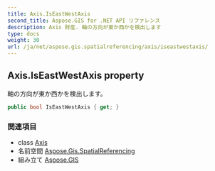 ```yaml
---
title: Axis.IsEastWestAxis
second_title: Aspose.GIS for .NET API リファレンス
description: Axis 財産. 軸の方向が東か西かを検出します
type: docs
weight: 30
url: /ja/net/aspose.gis.spatialreferencing/axis/iseastwestaxis/
---
```

## Axis.IsEastWestAxis property

軸の方向が東か西かを検出します。

```csharp
public bool IsEastWestAxis { get; }
```

### 関連項目

* class [Axis](../)
* 名前空間 [Aspose.Gis.SpatialReferencing](../../axis/)
* 組み立て [Aspose.GIS](../../../)



